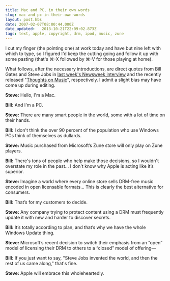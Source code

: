 ```yaml
---
title: Mac and PC, in their own words
slug: mac-and-pc-in-their-own-words
layout: post.hbs
date: 2007-02-07T08:00:44.000Z
date_updated:   2013-10-21T22:09:02.873Z
tags: text, apple, copyright, drm, ipod, music, zune
---
```


I cut my finger (the pointing one) at work today and have but nine left with which to type, so I figured I'd keep the cutting going and follow it up with some pasting (that's &#8984;-X followed by &#8984;-V for those playing at home).<!--more-->

What follows, after the necessary introductions, are direct quotes from Bill Gates and Steve Jobs in <a href="http://www.msnbc.msn.com/id/16934083/site/newsweek/" title="'Bill Gates on Vista and Apple' on Newsweek">last week's Newsweek interview</a> and the recently released "<a href="http://www.apple.com/hotnews/thoughtsonmusic/" title="'Thoughts on Music' on Apple.com">Thoughts on Music</a>", respectively. I admit a slight bias may have come up during editing.

<b>Steve:</b> Hello, I'm a Mac.

<b>Bill:</b> And I'm a PC.

<b>Steve:</b> There are many smart people in the world, some with a lot of time on their hands.

<b>Bill:</b> I don't think the over 90 percent of the population who use Windows PCs think of themselves as dullards.

<b>Steve:</b> Music purchased from Microsoft’s Zune store will only play on Zune players.

<b>Bill:</b> There's tons of people who help make those decisions, so I wouldn't overstate my role in the past... I don't know why Apple is acting like it’s superior.

<b>Steve:</b> Imagine a world where every online store sells DRM-free music encoded in open licensable formats... This is clearly the best alternative for consumers.

<b>Bill:</b> That’s for my customers to decide.

<b>Steve:</b> Any company trying to protect content using a DRM must frequently update it with new and harder to discover secrets.

<b>Bill:</b> It’s totally according to plan, and that’s why we have the whole Windows Update thing.

<b>Steve:</b> Microsoft’s recent decision to switch their emphasis from an “open” model of licensing their DRM to others to a “closed” model of offering&mdash;

<b>Bill:</b> If you just want to say, "Steve Jobs invented the world, and then the rest of us came along," that's fine.

<b>Steve:</b> Apple will embrace this wholeheartedly.
